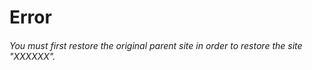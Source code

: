 # Error
###### You must first restore the original parent site in order to restore the site "XXXXXX".
